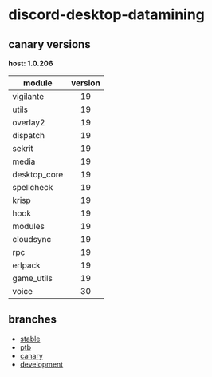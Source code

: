 # discord-desktop-datamining

## canary versions

**host: 1.0.206**

| module | version |
| ------ | :-----: |
| vigilante | 19 |
| utils | 19 |
| overlay2 | 19 |
| dispatch | 19 |
| sekrit | 19 |
| media | 19 |
| desktop_core | 19 |
| spellcheck | 19 |
| krisp | 19 |
| hook | 19 |
| modules | 19 |
| cloudsync | 19 |
| rpc | 19 |
| erlpack | 19 |
| game_utils | 19 |
| voice | 30 |

## branches

- [stable](https://github.com/OpenAsar/discord-desktop-datamining/tree/stable)
- [ptb](https://github.com/OpenAsar/discord-desktop-datamining/tree/ptb)
- [canary](https://github.com/OpenAsar/discord-desktop-datamining/tree/canary)
- [development](https://github.com/OpenAsar/discord-desktop-datamining/tree/development)